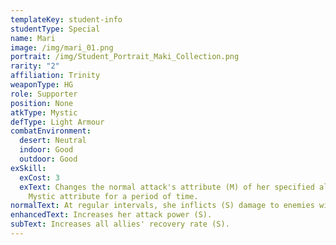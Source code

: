 ```yaml
---
templateKey: student-info
studentType: Special
name: Mari
image: /img/mari_01.png
portrait: /img/Student_Portrait_Maki_Collection.png
rarity: "2"
affiliation: Trinity
weaponType: HG
role: Supporter
position: None
atkType: Mystic
defType: Light Armour
combatEnvironment:
  desert: Neutral
  indoor: Good
  outdoor: Good
exSkill:
  exCost: 3
  exText: Changes the normal attack's attribute (M) of her specified ally to
    Mystic attribute for a period of time.
normalText: At regular intervals, she inflicts (S) damage to enemies within a circle.
enhancedText: Increases her attack power (S).
subText: Increases all allies' recovery rate (S).
---
```

